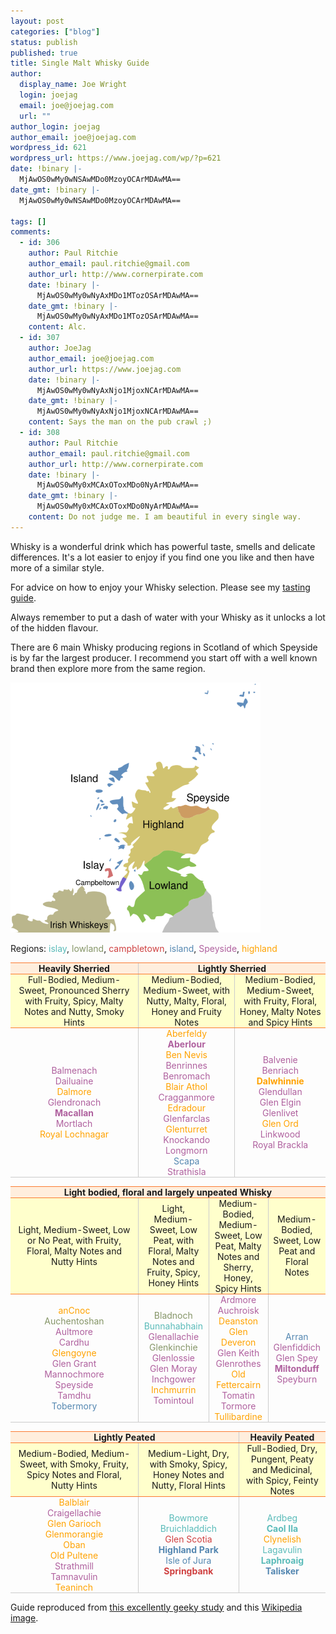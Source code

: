 ```yaml
---
layout: post
categories: ["blog"]
status: publish
published: true
title: Single Malt Whisky Guide
author:
  display_name: Joe Wright
  login: joejag
  email: joe@joejag.com
  url: ""
author_login: joejag
author_email: joe@joejag.com
wordpress_id: 621
wordpress_url: https://www.joejag.com/wp/?p=621
date: !binary |-
  MjAwOS0wMy0wNSAwMDo0MzoyOCArMDAwMA==
date_gmt: !binary |-
  MjAwOS0wMy0wNSAwMDo0MzoyOCArMDAwMA==

tags: []
comments:
  - id: 306
    author: Paul Ritchie
    author_email: paul.ritchie@gmail.com
    author_url: http://www.cornerpirate.com
    date: !binary |-
      MjAwOS0wMy0wNyAxMDo1MTozOSArMDAwMA==
    date_gmt: !binary |-
      MjAwOS0wMy0wNyAxMDo1MTozOSArMDAwMA==
    content: Alc.
  - id: 307
    author: JoeJag
    author_email: joe@joejag.com
    author_url: https://www.joejag.com
    date: !binary |-
      MjAwOS0wMy0wNyAxNjo1MjoxNCArMDAwMA==
    date_gmt: !binary |-
      MjAwOS0wMy0wNyAxNjo1MjoxNCArMDAwMA==
    content: Says the man on the pub crawl ;)
  - id: 308
    author: Paul Ritchie
    author_email: paul.ritchie@gmail.com
    author_url: http://www.cornerpirate.com
    date: !binary |-
      MjAwOS0wMy0xMCAxOToxMDo0NyArMDAwMA==
    date_gmt: !binary |-
      MjAwOS0wMy0xMCAxOToxMDo0NyArMDAwMA==
    content: Do not judge me. I am beautiful in every single way.
---
```


<style type="text/css">
/* Malt colours */
.islay {color: #5ABBB9} .lowland {color: #859567} .campbletown {color: #CF4040} .island {color: #5487B1} .speyside {color: #AF609E} .highland {color: #FFA200}
.owned {font-weight: bold;}

th { padding: 0 0.5em; text-align: left;	}
tr.yellow td {	border-top: 1px solid #FB7A31;	border-bottom: 1px solid #FB7A31;	background: #FFC;	}
tr.classification td {	border-top: 1px solid #FB7A31;	border-bottom: 1px solid #FB7A31;	background: #FED; text-align: center; font-weight: bold;	}
td {	border-bottom: 1px solid #CCC;	padding: 0 0.5em; text-align: center;	}
td:first-child {	width: 190px; text-align: center;	}
td+td {	border-left: 1px solid #CCC;	text-align: center;	}

</style>

<p>Whisky is a wonderful drink which has powerful taste, smells and delicate differences.  It's a lot easier to enjoy if you find one you like and then have more of a similar style.  </p>

<p>For advice on how to enjoy your Whisky selection. Please see my <a href="{% post_url /personal/2010-11-08-how-to-enjoy-whisky %}">tasting guide</a>.

<p>Always remember to put a dash of water with your Whisky as it unlocks a lot of the hidden flavour.  </p>
<p>There are 6 main Whisky producing regions in Scotland of which Speyside is by far the largest producer.  I recommend you start off with a well known brand then explore more from the same region.</p>
<img src="/images/2009/scotch_regions.png" width="400" height="400">
<p>Regions: <span class="islay">islay</span>, <span class="lowland">lowland</span>, <span class="campbletown">campbletown</span>, <span class="island">island</span>, <span class="speyside">Speyside</span>, <span class="highland">highland</span><br />

<table>
<tr class="classification">
<td>Heavily Sherried</td>
<td colspan="2">Lightly Sherried</td>
</tr>
<tr class="yellow">
<td>Full-Bodied, Medium-Sweet, Pronounced Sherry with Fruity, Spicy, Malty Notes and Nutty, Smoky Hints</td>
<td>Medium-Bodied, Medium-Sweet, with Nutty, Malty, Floral, Honey and Fruity Notes</td>
<td>Medium-Bodied, Medium-Sweet, with Fruity, Floral, Honey, Malty Notes and Spicy Hints</td>
</tr>
<tr>
<td>
<span class="speyside">Balmenach</span><br />
<span class="speyside">Dailuaine</span><br />
<span class="highland">Dalmore</span><br />
<span class="speyside">Glendronach</span><br />
<span class="speyside owned">Macallan</span><br />
<span class="speyside">Mortlach</span><br />
<span class="highland">Royal Lochnagar</span><br />
</td>
<td>
<span class="highland">Aberfeldy</span><br />
<span class="speyside owned">Aberlour</span><br />
<span class="highland">Ben Nevis</span><br />
<span class="speyside">Benrinnes</span><br />
<span class="speyside">Benromach</span><br />
<span class="highland">Blair Athol</span><br />
<span class="speyside">Cragganmore</span><br />
<span class="highland">Edradour</span><br />
<span class="speyside">Glenfarclas</span><br />
<span class="highland">Glenturret</span><br />
<span class="speyside">Knockando</span><br />
<span class="speyside">Longmorn</span><br />
<span class="island">Scapa</span><br />
<span class="speyside">Strathisla</span><br />
</td>
<td>
<span class="speyside">Balvenie</span><br />
<span class="speyside">Benriach</span><br />
<span class="highland owned">Dalwhinnie</span><br />
<span class="speyside">Glendullan</span><br />
<span class="speyside">Glen Elgin</span><br />
<span class="speyside">Glenlivet</span><br />
<span class="highland">Glen Ord</span><br />
<span class="speyside">Linkwood</span><br />
<span class="speyside">Royal Brackla</span><br />
</td></tr>
</table>

<table>
<tr class="classification">
<td colspan="4">Light bodied, floral and largely unpeated Whisky</td>
</tr>
<tr class="yellow">
<td>Light, Medium-Sweet, Low or No Peat, with Fruity, Floral, Malty Notes and Nutty Hints</td>
<td>Light, Medium-Sweet, Low Peat, with Floral, Malty Notes and Fruity, Spicy, Honey Hints</td>
<td>Medium-Bodied, Medium-Sweet, Low Peat, Malty Notes and Sherry, Honey, Spicy Hints</td>
<td>Medium-Bodied, Sweet, Low Peat and Floral Notes</td>
</tr>
<tr>
<td>
<span class="highland">anCnoc</span><br />
<span class="lowland">Auchentoshan</span><br />
<span class="speyside">Aultmore</span><br />
<span class="speyside">Cardhu</span><br />
<span class="highland">Glengoyne</span><br />
<span class="speyside">Glen Grant</span><br />
<span class="speyside">Mannochmore</span><br />
<span class="speyside">Speyside</span><br />
<span class="speyside">Tamdhu</span><br />
<span class="island">Tobermory</span><br />
</td>
<td>
<span class="lowland">Bladnoch</span><br />
<span class="islay">Bunnahabhain</span><br />
<span class="speyside">Glenallachie</span><br />
<span class="lowland">Glenkinchie</span><br />
<span class="speyside">Glenlossie</span><br />
<span class="speyside">Glen Moray</span><br />
<span class="speyside">Inchgower</span><br />
<span class="highland">Inchmurrin</span><br />
<span class="speyside">Tomintoul</span><br />
</td>
<td>
<span class="speyside">Ardmore</span><br />
<span class="speyside">Auchroisk</span><br />
<span class="highland">Deanston</span><br />
<span class="highland">Glen Deveron</span><br />
<span class="speyside">Glen Keith</span><br />
<span class="speyside">Glenrothes</span><br />
<span class="highland">Old Fettercairn</span><br />
<span class="speyside">Tomatin</span><br />
<span class="speyside">Tormore</span><br />
<span class="highland">Tullibardine</span><br />
</td>
<td>
<span class="island">Arran</span><br />
<span class="speyside">Glenfiddich</span><br />
<span class="speyside">Glen Spey</span><br />
<span class="speyside owned">Miltonduff</span><br />
<span class="speyside">Speyburn</span><br />
</td>
</table>

<table>
<tr class="classification">
<td colspan="2">Lightly Peated</td>
<td >Heavily Peated</td>
</tr>
<tr class="yellow">
<td>Medium-Bodied, Medium-Sweet, with Smoky, Fruity, Spicy Notes and Floral, Nutty Hints</td>
<td>Medium-Light, Dry, with Smoky, Spicy, Honey Notes and Nutty, Floral Hints</td>
<td>Full-Bodied, Dry, Pungent, Peaty and Medicinal, with Spicy, Feinty Notes</td>
</tr>
<td>
<span class="highland">Balblair</span><br />
<span class="speyside">Craigellachie</span><br />
<span class="highland">Glen Garioch</span><br />
<span class="highland">Glenmorangie</span><br />
<span class="highland">Oban</span><br />
<span class="highland">Old Pultene</span><br />
<span class="speyside">Strathmill</span><br />
<span class="speyside">Tamnavulin</span><br />
<span class="highland">Teaninch</span><br />
</td>
<td>
<span class="islay">Bowmore</span><br />
<span class="islay">Bruichladdich</span><br />
<span class="campbletown">Glen Scotia</span><br />
<span class="island owned">Highland Park</span><br />
<span class="island">Isle of Jura</span><br />
<span class="campbletown owned">Springbank</span><br />
</td>
<td>
<span class="islay">Ardbeg</span><br />
<span class="islay owned">Caol Ila</span><br />
<span class="highland">Clynelish</span><br />
<span class="islay">Lagavulin</span><br />
<span class="islay owned">Laphroaig</span><br />
<span class="island owned">Talisker</span><br />
</td>
</tr>
</table>

Guide reproduced from <a href="http://www.whiskyclassified.com/classification.html">this excellently geeky study</a> and this <a href="http://en.wikipedia.org/wiki/File:Scotch_regions.svg">Wikipedia image</a>.</p>
